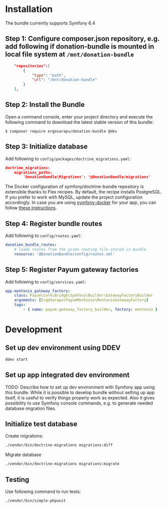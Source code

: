 # Installation

The bundle currently supports Symfony 6.4

## Step 1: Configure composer.json repository, e.g. add following if donation-bundle is mounted in local file system at `/mnt/donation-bundle`

```json
    "repositories":[
        {
            "type": "path",
            "url": "/mnt/donation-bundle"
        }
    ],
```

## Step 2: Install the Bundle

Open a command console, enter your project directory and execute the
following command to download the latest stable version of this bundle:

```console
$ composer require ergosarapu/donation-bundle @dev
```

## Step 3: Initialize database

Add following to `config/packages/doctrine_migrations.yaml`:

```json
doctrine_migrations:
    migrations_paths:
        'DonationBundle\Migrations': '@DonationBundle/migrations'
```

The Docker configuration of symfony/doctrine-bundle repository is extensible thanks to Flex recipes. By default, the recipe installs PostgreSQL.
If you prefer to work with MySQL, update the project configuration accordingly. In case you are using [symfony-docker](https://github.com/dunglas/symfony-docker) for your app, you can follow [these instructions](https://github.com/dunglas/symfony-docker/blob/main/docs/mysql.md).

## Step 4: Register bundle routes

Add following to `config/routes.yaml`:

```yaml
donation_bundle_routes:
    # loads routes from the given routing file stored in bundle
    resource: '@DonationBundle/config/routes.xml'
```

## Step 5: Register Payum gateway factories

Add following to `config/services.yaml`:

```yaml
app.montonio_gateway_factory:
    class: Payum\Core\Bridge\Symfony\Builder\GatewayFactoryBuilder
    arguments: [ErgoSarapu\PayumMontonio\MontonioGatewayFactory]
    tags:
        - { name: payum.gateway_factory_builder, factory: montonio }
```

# Development

## Set up dev environment using DDEV
```sh
ddev start
```

## Set up app integrated dev environment
TODO: Describe how to set up dev environment with Symfony app using this bundle. While it is possible to develop bundle without setting up app itself, it is useful to verify things properly work as expected. Also it gives possibility to use Symfony console commands, e.g. to generate needed database migration files.

## Initialize test database
Create migrations:
```sh
./vendor/bin/doctrine-migrations migrations:diff
```

Migrate database
```sh
./vendor/bin/doctrine-migrations migrations:migrate
```

## Testing
Use following command to run tests:
```sh
./vendor/bin/simple-phpunit
```
